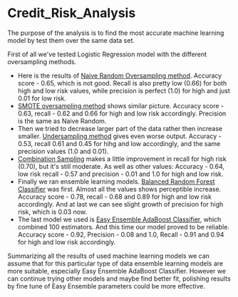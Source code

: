 # Credit_Risk_Analysis

The purpose of the analysis is to find the most accurate machine learning model by test them over the same data set. 

First of all we've tested Logistic Regression model with the different oversampling methods. 
- Here is the results of [Naive Random Oversampling method](https://github.com/andgerashchenko/Credit_Risk_Analysis/blob/700daf3d34639c0356e30569bbdbdf66d815724b/Resources/Naive%20Random%20Oversampling.png).
Accuracy score - 0.65, which is not good. Recall is also pretty low (0.66) for both high and low risk values, while precision is perfect (1.0) for high and just 0.01 for low risk.
- [SMOTE oversampling method](https://github.com/andgerashchenko/Credit_Risk_Analysis/blob/master/Resources/SMOTE%20Oversampling.png) shows similar picture. 
Accuracy score - 0.63, recall - 0.62 and 0.66 for high and low risk accordingly. Precision is the same as Naive Random.
- Then we tried to decrease larger part of the data rather then increase smaller. [Undersampling method](https://github.com/andgerashchenko/Credit_Risk_Analysis/blob/700daf3d34639c0356e30569bbdbdf66d815724b/Resources/Undaersampling.png) gives even worse output.
Accuracy - 0.53, recall 0.61 and 0.45 for hihg and low accordingly, and the same precision values (1.0 and 0.01).
- [Combination Sampling](https://github.com/andgerashchenko/Credit_Risk_Analysis/blob/700daf3d34639c0356e30569bbdbdf66d815724b/Resources/Combination%20Sampling.png) makes a little improvement in recall for high risk (0.70), but it's still moderate. 
As well as other values: Accuracy - 0.64, low risk recall - 0.57 and precision - 0.01 and 1.0 for high and low risk.
- Finally we ran ensemble learning models. [Balanced Random Forest Classifier](https://github.com/andgerashchenko/Credit_Risk_Analysis/blob/700daf3d34639c0356e30569bbdbdf66d815724b/Resources/Balance%20Random%20Forest%20Classifier.png) was first.
Almost all the values shows perceptible increase. Accuracy score - 0.78, recall - 0.68 and 0.89 for high and low risk accordingly. 
And at last we can see slight growth of precision for high risk, which is 0.03 now.
- The last model we used is [Easy Ensemble AdaBoost Classifier](https://github.com/andgerashchenko/Credit_Risk_Analysis/blob/master/Resources/Easy%20Ensemple%20Classifier.png), which combined 100 estimators. And this time our model proved to be reliable. 
Accuracy score - 0.92, Precision - 0.08 and 1.0, Recall - 0.91 and 0.94 for high and low risk accordingly.

Summarizing all the results of used machine learning models we can assume that for this particular type of data ensemble learning models are more suitable, especially Easy Ensemble AdaBoost Classifier. However we can continue trying other models and maybe find better fit, polishing results by fine tune of Easy Ensemble parameters could be more effective. 

